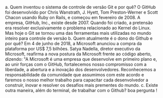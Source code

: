  a. Quem inventou o sistema de controle de versão Git e por quê?
O GitHub foi desenvolvido por Chris Wanstrath, J. Hyett, Tom Preston-Werner e Scott Chacon usando Ruby on Rails, e começou em fevereiro de 2008. A empresa, GitHub, Inc., existe desde 2007. Quando foi criado, a pretensão era resolver exclusivamente o problema relacionado ao Kernel do Linux. Mas hoje o Git se tornou uma das ferramentas mais utilizadas no mundo inteiro para controle de versão
b. Quem atualmente é o dono do Github e por quê? 
Em 4 de junho de 2018, a Microsoft anunciou a compra da plataforma por US$ 7,5 bilhões. Satya Nadella, diretor executivo da Microsoft, reafirma a nova postura da Microsoft frente ao código aberto, dizendo: "A Microsoft é uma empresa que desenvolve em primeiro plano e, ao unir forças com o GitHub, fortalecemos nosso compromisso com a liberdade, a abertura e a inovação dos desenvolvedores. Reconhecemos a responsabilidade da comunidade que assumimos com este acordo e faremos o nosso melhor trabalho para capacitar cada desenvolvedor a construir, inovar e resolver os desafios mais prementes do mundo.
c. Existe outra maneira, além do terminal, de trabalhar com o Github?
boa pergunta !